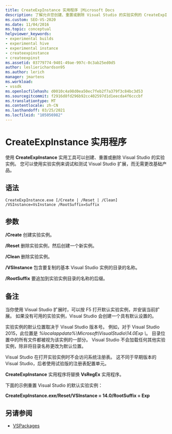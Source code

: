 ```yaml
---
title: CreateExpInstance 实用程序 |Microsoft Docs
description: 了解允许您创建、重置或删除 Visual Studio 的实验实例的 CreateExpInstance 实用程序。
ms.custom: SEO-VS-2020
ms.date: 11/04/2016
ms.topic: conceptual
helpviewer_keywords:
- experimental builds
- experimental hive
- experimental instance
- createexpinstance
- createexpinst
ms.assetid: 03779774-9401-49ae-997c-0c3ab25ed0d5
author: leslierichardson95
ms.author: lerich
manager: jmartens
ms.workload:
- vssdk
ms.openlocfilehash: d0010c4a98d0ea50ec7feb2f7a379f3c84bc3d53
ms.sourcegitcommit: f2916d8fd296b92cc402597d1d1eecda4f6cccbf
ms.translationtype: MT
ms.contentlocale: zh-CN
ms.lasthandoff: 03/25/2021
ms.locfileid: "105056982"
---
```

# <a name="createexpinstance-utility"></a>CreateExpInstance 实用程序
使用 **CreateExpInstance** 实用工具可以创建、重置或删除 Visual Studio 的实验实例。 您可以使用实验实例来调试和测试 Visual Studio 扩展，而无需更改基础产品。

## <a name="syntax"></a>语法

```
CreateExpInstance.exe [/Create | /Reset | /Clean] /VSInstance=VsInstance /RootSuffix=Suffix
```

## <a name="parameters"></a>参数
 **/Create** 创建实验实例。

 **/Reset** 删除实验实例，然后创建一个新实例。

 **/Clean** 删除实验实例。

 **/VSInstance** 包含要复制的基本 Visual Studio 实例的目录的名称。

 **/RootSuffix** 要追加到实验实例目录的名称的后缀。

## <a name="remarks"></a>备注
 当你使用 Visual Studio 扩展时，可以按 F5 打开默认实验实例，并安装当前扩展。 如果没有可用的实验实例，Visual Studio 会创建一个具有默认设置的。

 实验实例的默认位置取决于 Visual Studio 版本号。 例如，对于 Visual Studio 2015，此位置是 *%localappdata%\Microsoft\VisualStudio\14.0Exp \\*。 目录位置中的所有文件都被视为该实例的一部分。 Visual Studio 不会加载任何其他实验实例，除非将目录名称更改为默认位置。

 Visual Studio 在打开实验实例时不会访问系统注册表。 这不同于早期版本的 Visual Studio，后者使用试验版的注册表配置单元。

 **CreateExpInstance** 实用程序将替换 **VsRegEx** 实用程序。

 下面的示例重置 Visual Studio 的默认实验实例：

 **CreateExpInstance.exe/Reset/VSInstance = 14.0/RootSuffix = Exp**

## <a name="see-also"></a>另请参阅
- [VSPackages](../../extensibility/internals/vspackages.md)
